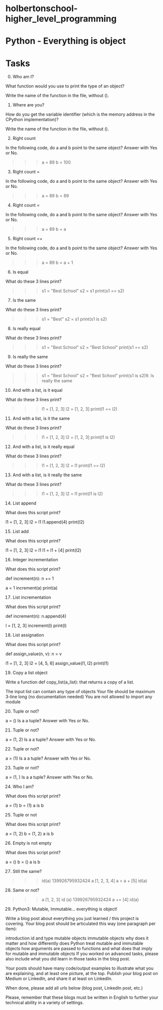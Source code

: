 # holbertonschool-higher_level_programming

# Python - Everything is object

# Tasks

0. Who am I?

What function would you use to print the type of an object?

Write the name of the function in the file, without ().

1. Where are you?

How do you get the variable identifier (which is the memory address in the CPython implementation)?

Write the name of the function in the file, without ().

2. Right count

In the following code, do a and b point to the same object? Answer with Yes or No.

>>> a = 89
>>> b = 100

3. Right count =

In the following code, do a and b point to the same object? Answer with Yes or No.

>>> a = 89
>>> b = 89

4. Right count =

In the following code, do a and b point to the same object? Answer with Yes or No.

>>> a = 89
>>> b = a

5. Right count =+

In the following code, do a and b point to the same object? Answer with Yes or No.

>>> a = 89
>>> b = a + 1

6. Is equal

What do these 3 lines print?

>>> s1 = "Best School"
>>> s2 = s1
>>> print(s1 == s2)

7. Is the same

What do these 3 lines print?

>>> s1 = "Best"
>>> s2 = s1
>>> print(s1 is s2)

8. Is really equal

What do these 3 lines print?

>>> s1 = "Best School"
>>> s2 = "Best School"
>>> print(s1 == s2)

9. Is really the same

What do these 3 lines print?

>>> s1 = "Best School"
>>> s2 = "Best School"
>>> print(s1 is s2)9. Is really the same

10. And with a list, is it equal

What do these 3 lines print?

>>> l1 = [1, 2, 3]
>>> l2 = [1, 2, 3] 
>>> print(l1 == l2)

11. And with a list, is it the same

What do these 3 lines print?

>>> l1 = [1, 2, 3]
>>> l2 = [1, 2, 3] 
>>> print(l1 is l2)

12. And with a list, is it really equal

What do these 3 lines print?

>>> l1 = [1, 2, 3]
>>> l2 = l1
>>> print(l1 == l2)

13. And with a list, is it really the same

What do these 3 lines print?

>>> l1 = [1, 2, 3]
>>> l2 = l1
>>> print(l1 is l2)

14. List append

What does this script print?

l1 = [1, 2, 3]
l2 = l1
l1.append(4)
print(l2)

15. List add

What does this script print?

l1 = [1, 2, 3]
l2 = l1
l1 = l1 + [4]
print(l2)

16. Integer incrementation

What does this script print?

def increment(n):
    n += 1

a = 1
increment(a)
print(a)

17. List incrementation

What does this script print?

def increment(n):
    n.append(4)

l = [1, 2, 3]
increment(l)
print(l)

18. List assignation

What does this script print?

def assign_value(n, v):
    n = v

l1 = [1, 2, 3]
l2 = [4, 5, 6]
assign_value(l1, l2)
print(l1)

19. Copy a list object

Write a function def copy_list(a_list): that returns a copy of a list.

The input list can contain any type of objects
Your file should be maximum 3-line long (no documentation needed)
You are not allowed to import any module

20. Tuple or not?

a = ()
Is a a tuple? Answer with Yes or No.

21. Tuple or not?

a = (1, 2)
Is a a tuple? Answer with Yes or No.

22. Tuple or not?

a = (1)
Is a a tuple? Answer with Yes or No.

23. Tuple or not?

a = (1, )
Is a a tuple? Answer with Yes or No.

24. Who I am?

What does this script print?

a = (1)
b = (1)
a is b

25. Tuple or not

What does this script print?

a = (1, 2)
b = (1, 2)
a is b

26. Empty is not empty

What does this script print?

a = ()
b = ()
a is b

27. Still the same?

>>> id(a)
139926795932424
>>> a
[1, 2, 3, 4]
>>> a = a + [5]
>>> id(a)

28. Same or not?

>>> a
[1, 2, 3]
>>> id (a)
139926795932424
>>> a += [4]
>>> id(a)

29. Python3: Mutable, Immutable... everything is object!

Write a blog post about everything you just learned / this project is covering. Your blog post should be articulated this way (one paragraph per item):

introduction
id and type
mutable objects
immutable objects
why does it matter and how differently does Python treat mutable and immutable objects
how arguments are passed to functions and what does that imply for mutable and immutable objects
If you worked on advanced tasks, please also include what you did learn in those tasks in the blog post.

Your posts should have many code/output examples to illustrate what you are explaining, and at least one picture, at the top. Publish your blog post on Medium or LinkedIn, and share it at least on LinkedIn.

When done, please add all urls below (blog post, LinkedIn post, etc.)

Please, remember that these blogs must be written in English to further your technical ability in a variety of settings.
